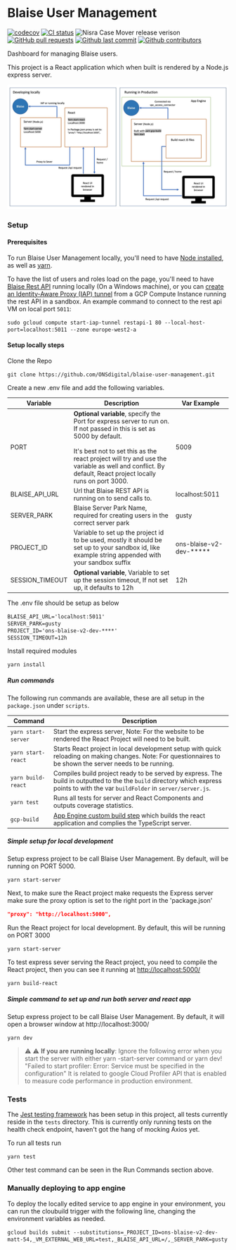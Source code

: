 # Blaise User Management

[![codecov](https://codecov.io/gh/ONSdigital/blaise-user-management/branch/main/graph/badge.svg)](https://codecov.io/gh/ONSdigital/blaise-user-management)
[![CI status](https://github.com/ONSdigital/blaise-user-management/workflows/Test%20coverage%20report/badge.svg)](https://github.com/ONSdigital/blaise-user-management/workflows/Test%20coverage%20report/badge.svg)
<img src="https://img.shields.io/github/release/ONSdigital/blaise-user-management.svg?style=flat-square" alt="Nisra Case Mover release verison">
[![GitHub pull requests](https://img.shields.io/github/issues-pr-raw/ONSdigital/blaise-user-management.svg)](https://github.com/ONSdigital/blaise-user-management/pulls)
[![Github last commit](https://img.shields.io/github/last-commit/ONSdigital/blaise-user-management.svg)](https://github.com/ONSdigital/blaise-user-management/commits)
[![Github contributors](https://img.shields.io/github/contributors/ONSdigital/blaise-user-management.svg)](https://github.com/ONSdigital/blaise-user-management/graphs/contributors)

Dashboard for managing Blaise users.

This project is a React application which when built is rendered by a Node.js express server.

![React and NodeJS server setup diagram](.github/ReactNodeJSDiagram.jpg)

### Setup

#### Prerequisites
To run Blaise User Management locally, you'll need to have [Node installed](https://nodejs.org/en/), as well as [yarn](https://classic.yarnpkg.com/en/docs/install#mac-stable).

To have the list of users and roles load on the page, you'll need to have [Blaise Rest API](https://github.com/ONSdigital/blaise-api-rest) running locally (On a Windows machine), or you 
can [create an Identity-Aware Proxy (IAP) tunnel](https://cloud.google.com/sdk/gcloud/reference/compute/start-iap-tunnel) from a GCP Compute
Instance running the rest API in a sandbox. An example command to connect to the rest api VM on local port `5011`:

```shell
sudo gcloud compute start-iap-tunnel restapi-1 80 --local-host-port=localhost:5011 --zone europe-west2-a
```

#### Setup locally steps

Clone the Repo

```shell script
git clone https://github.com/ONSdigital/blaise-user-management.git
```

Create a new .env file and add the following variables.

| Variable            | Description                                                                                                                                                                                                                                                                            | Var Example          |
|---------------------|----------------------------------------------------------------------------------------------------------------------------------------------------------------------------------------------------------------------------------------------------------------------------------------|----------------------|
| PORT                | **Optional variable**, specify the Port for express server to run on. If not passed in this is set as 5000 by default. <br><br>It's best not to set this as the react project will try and use the variable as well and conflict. By default, React project locally runs on port 3000. | 5009                 |
| BLAISE_API_URL      | Url that Blaise REST API is running on to send calls to.                                                                                                                                                                                                                     | localhost:5011       |
| SERVER_PARK         | Blaise Server Park Name, required for creating users in the correct server park                                                                                                                                                                                                        | gusty                |
| PROJECT_ID      | Variable to set up the project id to be used, mostly it should be set up to your sandbox id, like example string appended with your sandbox suffix                                                                                                                                                                                                                     | ons-blaise-v2-dev-*****       |
| SESSION_TIMEOUT      | **Optional variable**, Variable to set up the session timeout, If not set up, it defaults to 12h                                                                                                                                                                                                                     |  12h       |


The .env file should be setup as below

```.env
BLAISE_API_URL='localhost:5011'
SERVER_PARK=gusty
PROJECT_ID='ons-blaise-v2-dev-****'
SESSION_TIMEOUT=12h
```

Install required modules

```shell script
yarn install
```

##### Run commands

The following run commands are available, these are all setup in the `package.json` under `scripts`.

| Command             | Description                                                                                                                                                                              |
|---------------------|------------------------------------------------------------------------------------------------------------------------------------------------------------------------------------------|
| `yarn start-server` | Start the express server, Note: For the website to be rendered the React Project will need to be built.                                                                                  |
| `yarn start-react`  | Starts React project in local development setup with quick reloading on making changes. Note: For questionnaires to be shown the server needs to be running.                                |
| `yarn build-react`  | Compiles build project ready to be served by express. The build in outputted to the the `build` directory which express points to with the var `buildFolder` in `server/server.js`.      |
| `yarn test`         | Runs all tests for server and React Components and outputs coverage statistics.                                                                                                          |
| `gcp-build`         | [App Engine custom build step](https://cloud.google.com/appengine/docs/standard/nodejs/running-custom-build-step) which builds the react application and complies the TypeScript server. |

##### Simple setup for local development

Setup express project to be call Blaise User Management. By default, will be running on PORT 5000.

```shell script
yarn start-server
```

Next, to make sure the React project make requests the Express server make sure the proxy option is set to the right port
in the 'package.json'

```.json
"proxy": "http://localhost:5000",
```

Run the React project for local development. By default, this will be running on PORT 3000

```shell script
yarn start-server
```

To test express sever serving the React project, you need to compile the React project, then you can see it running
at [http://localhost:5000/](http://localhost:5000/)

```shell script
yarn build-react
```

##### Simple command to set up and run both server and react app

Setup express project to be call Blaise User Management. By default, it will open a browser window at http://localhost:3000/

```shell script
yarn dev
```

> ⚠ :warning: **If you are running locally**: Ignore the following error when you start the server with either yarn -start-server command or yarn dev!
"Failed to start profiler: Error: Service must be specified in the configuration" It is related to google Cloud Profiler API that is enabled to measure code performance in production environment.



### Tests

The [Jest testing framework](https://jestjs.io/en/) has been setup in this project, all tests currently reside in
the `tests` directory. This is currently only running tests on the health check endpoint, haven't got the hang of mocking
Axios yet.

To run all tests run

```shell script
yarn test
```

Other test command can be seen in the Run Commands section above.

### Manually deploying to app engine

To deploy the locally edited service to app engine in your environment, you can run the cloubuild trigger with
the following line, changing the environment variables as needed.

```.shell
gcloud builds submit --substitutions=_PROJECT_ID=ons-blaise-v2-dev-matt-54,_VM_EXTERNAL_WEB_URL=test,_BLAISE_API_URL=/,_SERVER_PARK=gusty
```
